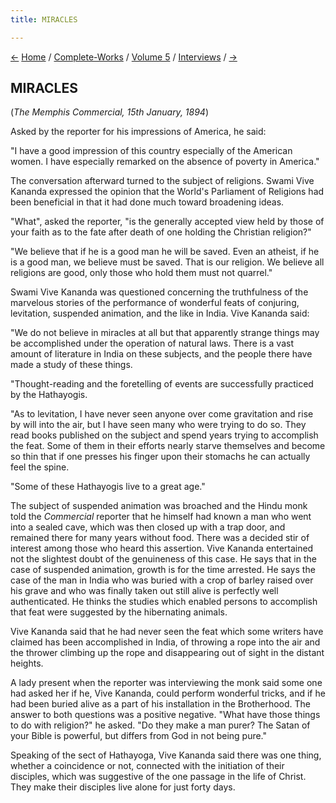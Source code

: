 ```yaml
---
title: MIRACLES

---
```

<div>

[←](../epistles_first_series/123_dhira_mata.htm)
[Home](../../../index.htm) / [Complete-Works](../../complete_works.htm)
/ [Volume 5](../volume_5_contents.htm)
/ [Interviews](interviews_contents.htm)
/ [→](an_indian_yogi_in_london.htm)

  

## MIRACLES

(*The Memphis Commercial, 15th January, 1894*)

Asked by the reporter for his impressions of America, he said:

"I have a good impression of this country especially of the American
women. I have especially remarked on the absence of poverty in America."

The conversation afterward turned to the subject of religions. Swami
Vive Kananda expressed the opinion that the World's Parliament of
Religions had been beneficial in that it had done much toward broadening
ideas.

"What", asked the reporter, "is the generally accepted view held by
those of your faith as to the fate after death of one holding the
Christian religion?"

"We believe that if he is a good man he will be saved. Even an atheist,
if he is a good man, we believe must be saved. That is our religion. We
believe all religions are good, only those who hold them must not
quarrel."

Swami Vive Kananda was questioned concerning the truthfulness of the
marvelous stories of the performance of wonderful feats of conjuring,
levitation, suspended animation, and the like in India. Vive Kananda
said:

"We do not believe in miracles at all but that apparently strange things
may be accomplished under the operation of natural laws. There is a vast
amount of literature in India on these subjects, and the people there
have made a study of these things.

"Thought-reading and the foretelling of events are successfully
practiced by the Hathayogis.

"As to levitation, I have never seen anyone over come gravitation and
rise by will into the air, but I have seen many who were trying to do
so. They read books published on the subject and spend years trying to
accomplish the feat. Some of them in their efforts nearly starve
themselves and become so thin that if one presses his finger upon their
stomachs he can actually feel the spine.

"Some of these Hathayogis live to a great age."

The subject of suspended animation was broached and the Hindu monk told
the *Commercial* reporter that he himself had known a man who went into
a sealed cave, which was then closed up with a trap door, and remained
there for many years without food. There was a decided stir of interest
among those who heard this assertion. Vive Kananda entertained not the
slightest doubt of the genuineness of this case. He says that in the
case of suspended animation, growth is for the time arrested. He says
the case of the man in India who was buried with a crop of barley raised
over his grave and who was finally taken out still alive is perfectly
well authenticated. He thinks the studies which enabled persons to
accomplish that feat were suggested by the hibernating animals.

Vive Kananda said that he had never seen the feat which some writers
have claimed has been accomplished in India, of throwing a rope into the
air and the thrower climbing up the rope and disappearing out of sight
in the distant heights.

A lady present when the reporter was interviewing the monk said some one
had asked her if he, Vive Kananda, could perform wonderful tricks, and
if he had been buried alive as a part of his installation in the
Brotherhood. The answer to both questions was a positive negative. "What
have those things to do with religion?" he asked. "Do they make a man
purer? The Satan of your Bible is powerful, but differs from God in not
being pure."

Speaking of the sect of Hathayoga, Vive Kananda said there was one
thing, whether a coincidence or not, connected with the initiation of
their disciples, which was suggestive of the one passage in the life of
Christ. They make their disciples live alone for just forty days.

</div>
